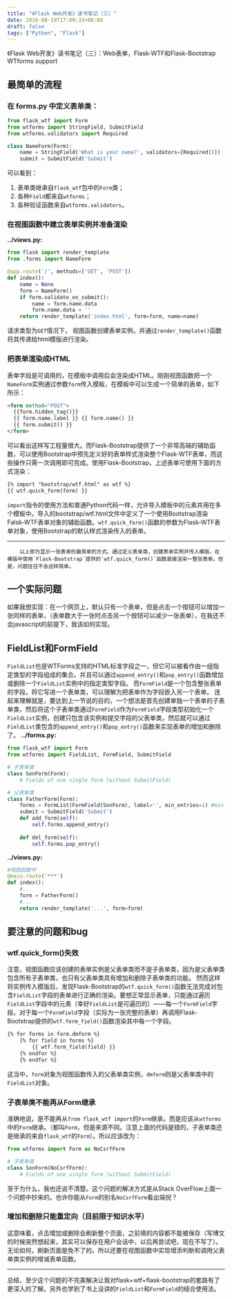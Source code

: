 ```yaml
---
title: "《Flask Web开发》读书笔记（三）"
date: 2016-08-19T17:09:33+08:00
draft: false
tags: ["Python", "Flask"]
---
```


《Flask Web开发》读书笔记（三）：Web表单，Flask-WTF和Flask-Bootstrap WTforms support

<!--more-->

## 最简单的流程
### 在 forms.py 中定义表单类：
```python
from flask_wtf import Form
from wtforms import StringField, SubmitField
from wtforms.validators import Required

class NameForm(Form):
    name = StringField('What is your name?', validators=[Required()])
    submit = SubmitField('Submit') 
```
可以看到：
1. 表单类继承自`flask_wtf`包中的`Form`类；
2. 各种`Field`都来自`wtforms`；
3. 各种验证函数来自`wtforms.validators`。
### 在视图函数中建立表单实例并准备渲染
**../views.py:**
```python
from flask import render_template
from .forms import NameForm

@app.route('/', methods=['GET', 'POST'])
def index():
    name = None
    form = NameForm()
    if form.validate_on_submit():
        name = form.name.data
        form.name.data = ''
    return render_template('index.html', form=form, name=name) 
```
请求类型为`GET`情况下， 视图函数创建表单实例，并通过`render_template()`函数将其传递给html模版进行渲染。
### 把表单渲染成HTML
表单字段是可调用的，在模板中调用后会渲染成HTML。刚刚视图函数把一个`NameForm`实例通过参数`form`传入模板，在模板中可以生成一个简单的表单，如下所示：
```html
<form method="POST">
  {{form.hidden_tag()}}
  {{ form.name.label }} {{ form.name() }}
  {{ form.submit() }}
</form> 
```
可以看出这样写工程量很大。而Flask-Bootstrap提供了一个非常高端的辅助函数，可以使用Bootstrap中预先定义好的表单样式渲染整个Flask-WTF表单，而这些操作只需一次调用即可完成。使用Flask-Bootstrap，上述表单可使用下面的方式渲染：
```html
{% import "bootstrap/wtf.html" as wtf %}
{{ wtf.quick_form(form) }} 
```
`import`指令的使用方法和普通Python代码一样，允许导入模板中的元素并用在多个模板中。导入的bootstrap/wtf.html文件中定义了一个使用Bootstrap渲染Falsk-WTF表单对象的辅助函数。`wtf.quick_form()`函数的参数为Flask-WTF表单对象，使用Bootstrap的默认样式渲染传入的表单。
- - - - -
        以上即为显示一张表单的最简单的方式。通过定义表单类，创建表单实例并传入模版，在模版中使用`Flask-Bootstrap`提供的`wtf.quick_form()`函数直接渲染一整张表单。但是，问题往往不会这样简单。
## 一个实际问题
如果我想实现：在一个网页上，默认只有一个表单，但是点击一个按钮可以增加一张同样的表单，（表单数大于一张时点击另一个按钮可以减少一张表单），在我还不会javascript的前提下，我该如何实现。
## FieldList和FormField
`FieldList`也是WTForms支持的HTML标准字段之一，但它可以被看作由一组指定类型的字段组成的集合。并且可以通过`append_entry()`和`pop_entry()`函数增加或删除一个`FieldList`实例中的指定类型字段。
而`FormField`是一个包含整张表单的字段。将它写进一个表单类，可以理解为把表单作为字段嵌入另一个表单。
连起来理解就是，要达到上一节说的目的，一个想法是首先创建单独一个表单的子表单类，然后将这个子表单类通过`FormField`作为`FormField`字段类型初始化一个`FieldList`实例，创建只包含该实例和提交字段的父表单类，然后就可以通过`FieldList`类包含的`append_entry()`和`pop_entry()`函数来实现表单的增加和删除了。
**../forms.py:**
```python
from flask_wtf import Form
from wtforms import FieldList, FormField, SubmitField

# 子表单类
class SonForm(Form):
    # Fields of one single form (without SubmitField)

# 父表单类    
class FatherForm(Form):
    forms = FormList(FormField(SonForm), label='', min_entries=1) #min_entries参数指明该FormList最少应包含的字段数，此处即至少1个FormField类型字段
    submit = SubmitField('Submit')
    def add_form(self):
        self.forms.append_entry()
        
    def del_form(self):
        self.forms.pop_entry()
```
**../views.py:**
```python
#视图函数中
@main.route('***')
def index():
    #...
    form = FatherForm()
    #...
    return render_template('...', form=form)
```
## 要注意的问题和bug
### wtf.quick_form()失效
注意，视图函数应该创建的表单实例是父表单类而不是子表单类，因为是父表单类包含所有子表单类，也只有父表单类具有增加和删除子表单类的功能。
然而这样将实例传入模版后，发现Flask-Bootstrap的`wtf.quick_form()`函数无法完成对包含`FieldList`字段的表单进行正确的渲染。要想正常显示表单，只能通过遍历`FieldList`字段中的元素（幸好`FieldList`是可遍历的）——每一个`FormField`字段，对于每一个`FormField`字段（实际为一张完整的表单）再调用Flask-Bootstrap提供的`wtf.form_field()`函数渲染其中每一个字段。
```html
{% for forms in form.dmform %}
    {% for field in forms %}
        {{ wtf.form_field(field) }}
    {% endfor %}
    {% endfor %}
```
这当中，`form`对象为视图函数传入的父表单类实例，`dmform`则是父表单类中的`FieldList`对象。
### 子表单类不能再从Form继承
准确地说，是不能再从`from flask_wtf import`的`Form`继承。而是应该从`wtforms`中的`Form`继承。（都叫`Form`，但是来源不同。注意上面的代码是错的，子表单类还是继承的来自`flask_wtf`的`Form`）。所以应该改为：
```python
from wtforms import Form as NoCsrfForm

# 子表单类
class SonForm(NoCsrfForm):
    # Fields of one single form (without SubmitField)
```
至于为什么，我也还说不清楚。这个问题的解决方式是从Stack OverFlow上面一个问题中抄来的。也许你能从`Form`的别名`NoCsrfForm`看出端倪？
### 增加和删除只能重定向（目前限于知识水平）
这意味着，点击增加或删除会刷新整个页面，之前填的内容都不能被保存（写博文的时候突然想起来，其实可以保存在用户会话中，以后再尝试吧，现在不写了）。无论如何，刷新页面是免不了的。所以还要在视图函数中实现增添判断和调用父表单类实例的增减表单函数。

---

总结，至少这个问题的不完美解决让我对flask+wtf+flask-bootstrap的套路有了更深入的了解。另外也学到了书上没讲的`FieldList`和`FormField`的结合使用法。

